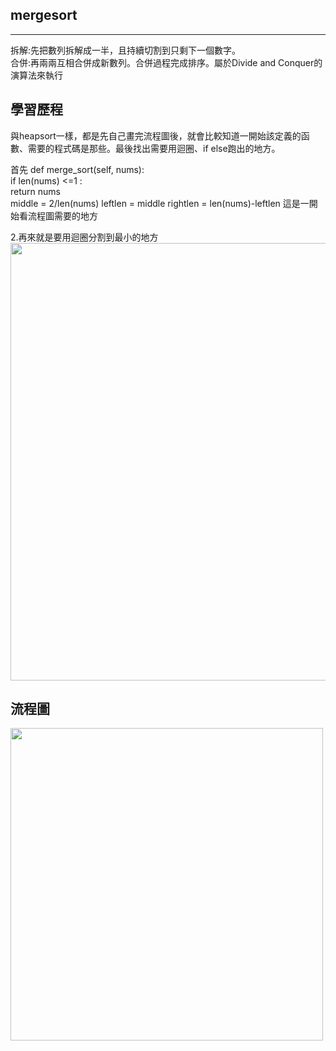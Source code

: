 ## mergesort
-----------------------------------
拆解:先把數列拆解成一半，且持續切割到只剩下一個數字。                                                                   
合併:再兩兩互相合併成新數列。合併過程完成排序。屬於Divide and Conquer的演算法來執行


## 學習歷程
與heapsort一樣，都是先自己畫完流程圖後，就會比較知道一開始該定義的函數、需要的程式碼是那些。最後找出需要用迴圈、if else跑出的地方。

首先
def merge_sort(self, nums):                                                                  
   if len(nums) <=1 :                                                                    
          return nums                                                
          middle = 2/len(nums)
          leftlen = middle
          rightlen = len(nums)-leftlen
這是一開始看流程圖需要的地方

2.再來就是要用迴圈分割到最小的地方                        
<img src="https://github.com/weberliao/Data-structure-and-Algorithm/blob/README.md/merge.jpg" height='700' weight='550'>






## 流程圖
<img src="https://github.com/weberliao/Data-structure-and-Algorithm/blob/README.md/mergesort.png" height='500' weight='350'>
